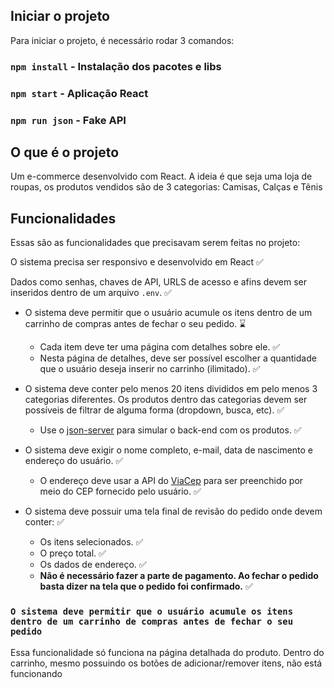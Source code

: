 ## Iniciar o projeto

Para iniciar o projeto, é necessário rodar 3 comandos: 

### `npm install` - Instalação dos pacotes e libs
### `npm start` - Aplicação React
### `npm run json` - Fake API

## O que é o projeto

Um e-commerce desenvolvido com React. A ideia é que seja uma loja de roupas, os produtos vendidos são de 3 categorias: Camisas, Calças e Tênis

## Funcionalidades

Essas são as funcionalidades que precisavam serem feitas no projeto:

O sistema precisa ser responsivo e desenvolvido em React ✅ 

Dados como senhas, chaves de API, URLS de acesso e afins devem ser inseridos dentro de um arquivo `.env`. ✅ 
- O sistema deve permitir que o usuário acumule os itens dentro de um carrinho de compras antes de fechar o seu pedido. ⌛
    - Cada item deve ter uma página com detalhes sobre ele. ✅ 
    - Nesta página de detalhes, deve ser possível escolher a quantidade que o usuário deseja inserir no carrinho (ilimitado). ✅
    
- O sistema deve conter pelo menos 20 itens divididos em pelo menos 3 categorias diferentes. Os produtos dentro das categorias devem ser possíveis de filtrar de alguma forma (dropdown, busca, etc). ✅ 
    - Use o [json-server](https://www.npmjs.com/package/json-server) para simular o back-end com os produtos. ✅ 
    
- O sistema deve exigir o nome completo, e-mail, data de nascimento e endereço do usuário. ✅ 
    - O endereço deve usar a API do [ViaCep](https://viacep.com.br/) para ser preenchido por meio do CEP fornecido pelo usuário. ✅ 
    
- O sistema deve possuir uma tela final de revisão do pedido onde devem conter: ✅ 
    - Os itens selecionados. ✅ 
    - O preço total. ✅ 
    - Os dados de endereço. ✅ 
    - **Não é necessário fazer a parte de pagamento. Ao fechar o pedido basta dizer na tela que o pedido foi confirmado.** ✅ 

### `O sistema deve permitir que o usuário acumule os itens dentro de um carrinho de compras antes de fechar o seu pedido`

Essa funcionalidade só funciona na página detalhada do produto. Dentro do carrinho, mesmo possuindo os botões de adicionar/remover itens, não está funcionando
